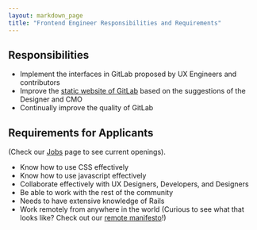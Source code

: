 ```yaml
---
layout: markdown_page
title: "Frontend Engineer Responsibilities and Requirements"
---
```


## Responsibilities

* Implement the interfaces in GitLab proposed by UX Engineers and contributors
* Improve the [static website of GitLab](https://about.gitlab.com/) based on the suggestions of the Designer and CMO
* Continually improve the quality of GitLab

## Requirements for Applicants
(Check our [Jobs](https://about.gitlab.com/jobs/) page to see current openings).

* Know how to use CSS effectively
* Know how to use javascript effectively
* Collaborate effectively with UX Designers, Developers, and Designers
* Be able to work with the rest of the community
* Needs to have extensive knowledge of Rails
* Work remotely from anywhere in the world (Curious to see what that looks like? 
Check out our [remote manifesto](https://about.gitlab.com/2015/04/08/the-remote-manifesto/)!)